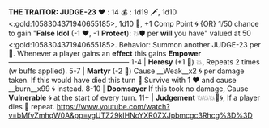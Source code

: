 __**THE TRAITOR: JUDGE-23**__
:heart: : 14
:moneybag: : 1d19 :dagger:, 1d10 <:gold:1058304371940655185>, 1d10 :test_tube:, +1 Comp Point 🌀 {OR} 1/50 chance to gain "**False Idol** (-1 :heart:, -1 __Protect__): :boom::shield: per __will__ you have" valued at 50 <:gold:1058304371940655185>.
Behavior: Summon another JUDGE-23 per :busts_in_silhouette:. Whenever a player gains an __effect__ this gains __Empower__
—————————————————
1-4   | **Heresy** (+1 :game_die:) :boom:, Repeats 2 times (w buffs applied).
5-7   | **Martyr** (-2 :game_die:) Cause __Weak__x2 :cyclone: per damage taken. If this would have died this turn :twisted_rightwards_arrows: Survive with 1 :heart: and cause __burn__x99 :cyclone: instead.
8-10  | **Doomsayer** If this took no damage, Cause __Vulnerable__ :cyclone: at the start of every turn.
11+   | **Judgement** :boom::boom::boom::no_entry_sign::cyclone:, If a player dies :twisted_rightwards_arrows: repeat.
https://www.youtube.com/watch?v=bMfvZmhqW0A&pp=ygUTZ29kIHNoYXR0ZXJpbmcgc3Rhcg%3D%3D
